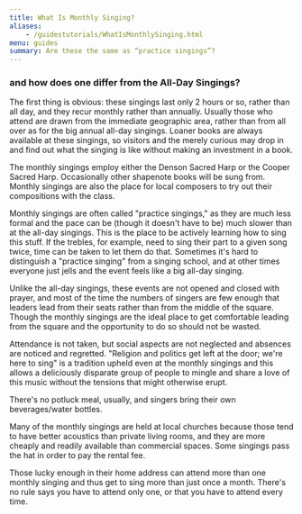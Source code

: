 ```yaml
---
title: What Is Monthly Singing?
aliases:
    - /guidestutorials/WhatIsMonthlySinging.html
menu: guides
summary: Are these the same as “practice singings”?
---
```

### and how does one differ from the All-Day Singings?

The first thing is obvious: these singings last only 2 hours or so, rather than all day, and they recur monthly rather than annually. Usually those who attend are drawn from the immediate geographic area, rather than from all over as for the big annual all-day singings. Loaner books are always available at these singings, so visitors and the merely curious may drop in and find out what the singing is like without making an investment in a book.

The monthly singings employ either the Denson Sacred Harp or the Cooper Sacred Harp. Occasionally other shapenote books will be sung from. Monthly singings are also the place for local composers to try out their compositions with the class.

Monthly singings are often called "practice singings," as they are much less formal and the pace can be (though it doesn't have to be) much slower than at the all-day singings. This is the place to be actively learning how to sing this stuff. If the trebles, for example, need to sing their part to a given song twice, time can be taken to let them do that. Sometimes it's hard to distinguish a "practice singing" from a singing school, and at other times everyone just jells and the event feels like a big all-day singing.

Unlike the all-day singings, these events are not opened and closed with prayer, and most of the time the numbers of singers are few enough that leaders lead from their seats rather than from the middle of the square. Though the monthly singings are the ideal place to get comfortable leading from the square and the opportunity to do so should not be wasted.

Attendance is not taken, but social aspects are not neglected and absences are noticed and regretted. "Religion and politics get left at the door; we're here to sing" is a tradition upheld even at the monthly singings and this allows a deliciously disparate group of people to mingle and share a love of this music without the tensions that might otherwise erupt.

There's no potluck meal, usually, and singers bring their own beverages/water bottles.

Many of the monthly singings are held at local churches because those tend to have better acoustics than private living rooms, and they are more cheaply and readily available than commercial spaces. Some singings pass the hat in order to pay the rental fee.

Those lucky enough in their home address can attend more than one monthly singing and thus get to sing more than just once a month. There's no rule says you have to attend only one, or that you have to attend every time.